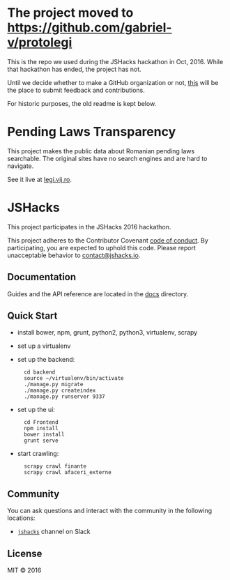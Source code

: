 # The project moved to https://github.com/gabriel-v/protolegi

This is the repo we used during the JSHacks hackathon in Oct, 2016.
While that hackathon has ended, the project has not.

Until we decide whether to make a GitHub organization or not, [this](https://github.com/gabriel-v/protolegi) will be the place to submit feedback and contributions.

For historic purposes, the old readme is kept below.

# Pending Laws Transparency

This project makes the public data about Romanian pending laws searchable.
The original sites have no search engines and are hard to navigate.

See it live at [legi.vij.ro](http://legi.vij.ro).

# JSHacks

This project participates in the JSHacks 2016 hackathon.

This project adheres to the Contributor Covenant [code of conduct](CODE_OF_CONDUCT.md).
By participating, you are expected to uphold this code. Please report unacceptable
behavior to contact@jshacks.io.


## Documentation

Guides and the API reference are located in the
[docs](https://github.com/jshacks/boilerplate/tree/master/docs) directory.


## Quick Start

- install bower, npm, grunt, python2, python3, virtualenv, scrapy
- set up a virtualenv
- set up the backend:

        cd backend
        source ~/virtualenv/bin/activate
        ./manage.py migrate
        ./manage.py createindex
        ./manage.py runserver 9337
        
- set up the ui:

        cd Frontend
        npm install
        bower install
        grunt serve

- start crawling:
        
        scrapy crawl finante
        scrapy crawl afaceri_externe

## Community

You can ask questions and interact with the community in the following
locations:
- [`jshacks`](http://159.203.166.178) channel on Slack


## License

MIT © 2016
